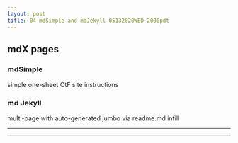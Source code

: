 ```yaml
---
layout: post
title: 04 mdSimple and mdJekyll 05132020WED-2000pdt
---
```


## mdX pages ##

### mdSimple ###

simple one-sheet OtF site instructions

### md Jekyll ###

multi-page with auto-generated jumbo via readme.md infill


---
---


